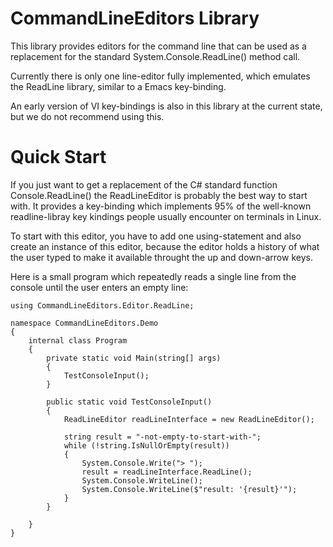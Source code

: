 
# CommandLineEditors Library

This library provides editors for the command line that can be used as a replacement
for the standard System.Console.ReadLine() method call.

Currently there is only one line-editor fully implemented, which emulates the 
ReadLine library, similar to a Emacs key-binding.

An early version of VI key-bindings is also in this library at the current state, but
we do not recommend using this.


# Quick Start

If you just want to get a replacement of the C# standard function Console.ReadLine()
the ReadLineEditor is probably the best way to start with. It provides a key-binding
which implements 95% of the well-known readline-libray key kindings people usually
encounter on terminals in Linux.

To start with this editor, you have to add one using-statement and also create an
instance of this editor, because the editor holds a history of what the user typed
to make it available throught the up and down-arrow keys.

Here is a small program which repeatedly reads a single line from the console until
the user enters an empty line:

```
using CommandLineEditors.Editor.ReadLine;

namespace CommandLineEditors.Demo
{
    internal class Program
    {
        private static void Main(string[] args)
        {
            TestConsoleInput();
        }

        public static void TestConsoleInput()
        {
            ReadLineEditor readLineInterface = new ReadLineEditor();

            string result = "-not-empty-to-start-with-";
            while (!string.IsNullOrEmpty(result))
            {
                System.Console.Write("> ");
                result = readLineInterface.ReadLine();
                System.Console.WriteLine();
                System.Console.WriteLine($"result: '{result}'");
            }
        }

    }
}
```
